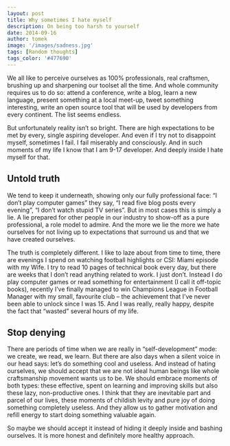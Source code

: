 ```yaml
---
layout: post
title: Why sometimes I hate myself
description: On being too harsh to yourself
date: 2014-09-16
author: tomek
image: '/images/sadness.jpg'
tags: [Random thoughts]
tags_color: '#477690'
---
```


We all like to perceive ourselves as 100% professionals, real craftsmen, brushing up and sharpening our toolset all the time. 
And whole community requires us to do so: attend a conference, write a blog, learn a new language, present something at 
a local meet-up, tweet something interesting, write an open source tool that will be used by developers from every continent. 
The list seems endless.


But unfortunately reality isn’t so bright. There are high expectations to be met by every, single aspiring developer. 
And even if I try not to disappoint myself, sometimes I fail. I fail miserably and consciously. And in such moments 
of my life I know that I am 9-17 developer. And deeply inside I hate myself for that.

## Untold truth

We tend to keep it underneath, showing only our fully professional face: “I don’t play computer games” they say, 
“I read five blog posts every evening”, “I don’t watch stupid TV series”. But in most cases this is simply a lie. 
A lie prepared for other people in our industry to show-off as a pure professional, a role model to admire. 
And the more we lie the more we hate ourselves for not living up to expectations that surround us and 
that we have created ourselves.

The truth is completely different. I like to laze about from time to time, there are evenings I spend on watching 
football highlights or CSI: Miami episode with my Wife. I try to read 10 pages of technical book every day, 
but there are weeks that I don’t read anything related to work. I just don’t. Instead I do play computer games 
or read something for entertainment (I call it off-topic books), recently I’ve finally managed to win Champions League 
in Football Manager with my small, favourite club – the achievement that I’ve never been able to unlock since I was 15. 
And I was really, really happy, despite the fact that “wasted” several hours of my life.

## Stop denying

There are periods of time when we are really in “self-development” mode: we create, we read, we learn. But there are 
also days when a silent voice in our head says: let’s do something cool and useless. And instead of hating ourselves, 
we should accept that we are not ideal human beings like whole craftsmanship movement wants us to be. We should embrace 
moments of both types: these effective, spent on learning and improving skills but also these lazy, non-productive ones. 
I think that they are inevitable part and parcel of our lives, these moments of childish levity and pure joy of doing 
something completely useless. And they allow us to gather motivation and refill energy to start doing something valuable again.

So maybe we should accept it instead of hiding it deeply inside and bashing ourselves. It is more honest and definitely 
more healthy approach.